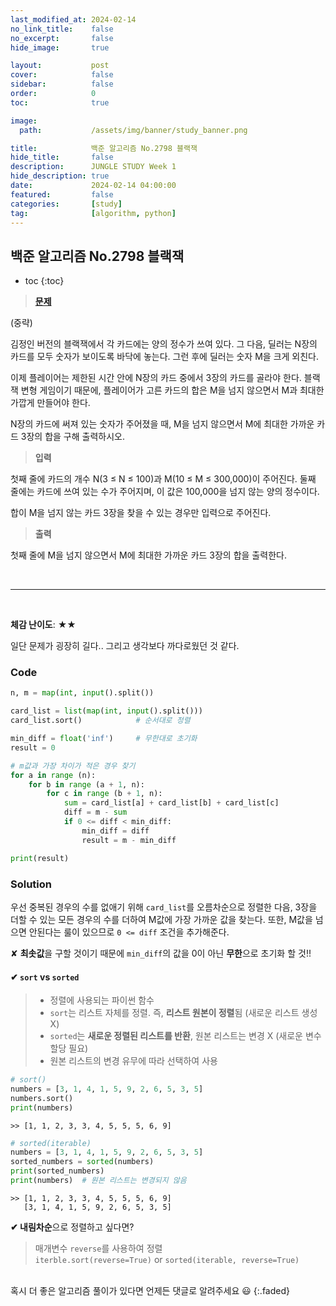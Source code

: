 ```yaml
---
last_modified_at: 2024-02-14
no_link_title:    false 
no_excerpt:       false 
hide_image:       true

layout:           post
cover:            false
sidebar:          false
order:            0      
toc:              true

image:
  path:           /assets/img/banner/study_banner.png

title:            백준 알고리즘 No.2798 블랙잭
hide_title:       false
description:      JUNGLE STUDY Week 1
hide_description: true
date:             2024-02-14 04:00:00
featured:         false
categories:       [study]
tag:              [algorithm, python]
---
```


## 백준 알고리즘 No.2798 블랙잭

* toc
{:toc}

> [**문제**](https://www.acmicpc.net/problem/2798)

(중략)

김정인 버전의 블랙잭에서 각 카드에는 양의 정수가 쓰여 있다. 
그 다음, 딜러는 N장의 카드를 모두 숫자가 보이도록 바닥에 놓는다. 
그런 후에 딜러는 숫자 M을 크게 외친다.

이제 플레이어는 제한된 시간 안에 N장의 카드 중에서 3장의 카드를 골라야 한다. 
블랙잭 변형 게임이기 때문에, 플레이어가 고른 카드의 합은 M을 넘지 않으면서 M과 최대한 가깝게 만들어야 한다.

N장의 카드에 써져 있는 숫자가 주어졌을 때, M을 넘지 않으면서 M에 최대한 가까운 카드 3장의 합을 구해 출력하시오.

> **입력**

첫째 줄에 카드의 개수 N(3 ≤ N ≤ 100)과 M(10 ≤ M ≤ 300,000)이 주어진다. 둘째 줄에는 카드에 쓰여 있는 수가 주어지며, 이 값은 100,000을 넘지 않는 양의 정수이다.

합이 M을 넘지 않는 카드 3장을 찾을 수 있는 경우만 입력으로 주어진다.

> **출력** 

첫째 줄에 M을 넘지 않으면서 M에 최대한 가까운 카드 3장의 합을 출력한다.

<br>

---

<br>

**체감 난이도**: ★★

일단 문제가 굉장히 길다.. 그리고 생각보다 까다로웠던 것 같다.

### Code
```python
n, m = map(int, input().split())

card_list = list(map(int, input().split()))
card_list.sort()            # 순서대로 정렬

min_diff = float('inf')     # 무한대로 초기화
result = 0

# m값과 가장 차이가 적은 경우 찾기
for a in range (n):
    for b in range (a + 1, n):
        for c in range (b + 1, n):
            sum = card_list[a] + card_list[b] + card_list[c]
            diff = m - sum
            if 0 <= diff < min_diff:
                min_diff = diff
                result = m - min_diff

print(result)
```

### Solution
우선 중복된 경우의 수를 없애기 위해 `card_list`를 오름차순으로 정렬한 다음, 3장을 더할 수 있는 모든 경우의 수를 더하여 M값에 가장 가까운 값을 찾는다.
또한, M값을 넘으면 안된다는 룰이 있으므로 `0 <= diff` 조건을 추가해준다.

✘ **최솟값**을 구할 것이기 때문에 `min_diff`의 값을 0이 아닌 **무한**으로 초기화 할 것!!

#### ✔ `sort` vs `sorted`
> - 정렬에 사용되는 파이썬 함수
> - `sort`는 리스트 자체를 정렬. 즉, **리스트 원본이 정렬**됨 (새로운 리스트 생성 X)
> - `sorted`는 **새로운 정렬된 리스트를 반환**, 원본 리스트는 변경 X (새로운 변수 할당 필요)
> - 원본 리스트의 변경 유무에 따라 선택하여 사용

```python
# sort()
numbers = [3, 1, 4, 1, 5, 9, 2, 6, 5, 3, 5]
numbers.sort()
print(numbers)
```
```
>> [1, 1, 2, 3, 3, 4, 5, 5, 5, 6, 9]
```
```python
# sorted(iterable)
numbers = [3, 1, 4, 1, 5, 9, 2, 6, 5, 3, 5]
sorted_numbers = sorted(numbers)
print(sorted_numbers)
print(numbers)  # 원본 리스트는 변경되지 않음
```
```
>> [1, 1, 2, 3, 3, 4, 5, 5, 5, 6, 9]
   [3, 1, 4, 1, 5, 9, 2, 6, 5, 3, 5]
```

**✔ 내림차순**으로 정렬하고 싶다면?
> 매개변수 `reverse`를 사용하여 정렬 <br>
> `iterble.sort(reverse=True)` or `sorted(iterable, reverse=True)` 

<br>
혹시 더 좋은 알고리즘 풀이가 있다면 언제든 댓글로 알려주세요 😃
{:.faded}